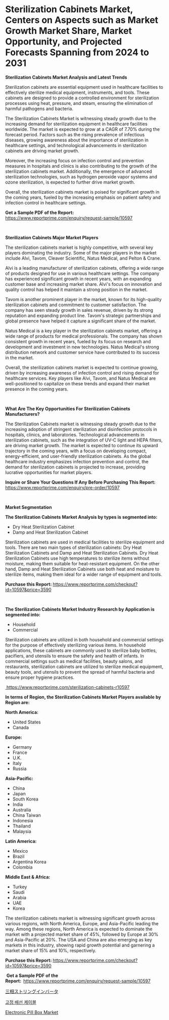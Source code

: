 <p><h1>Sterilization Cabinets Market, Centers on Aspects such as Market Growth Market Share, Market Opportunity, and Projected Forecasts Spanning from 2024 to 2031</h1></p><p><strong>Sterilization Cabinets Market Analysis and Latest Trends</strong></p>
<p><p>Sterilization cabinets are essential equipment used in healthcare facilities to effectively sterilize medical equipment, instruments, and tools. These cabinets are designed to provide a controlled environment for sterilization processes using heat, pressure, and steam, ensuring the elimination of harmful pathogens and bacteria.</p><p>The Sterilization Cabinets Market is witnessing steady growth due to the increasing demand for sterilization equipment in healthcare facilities worldwide. The market is expected to grow at a CAGR of 7.70% during the forecast period. Factors such as the rising prevalence of infectious diseases, growing awareness about the importance of sterilization in healthcare settings, and technological advancements in sterilization cabinets are driving market growth.</p><p>Moreover, the increasing focus on infection control and prevention measures in hospitals and clinics is also contributing to the growth of the sterilization cabinets market. Additionally, the emergence of advanced sterilization technologies, such as hydrogen peroxide vapor systems and ozone sterilization, is expected to further drive market growth.</p><p>Overall, the sterilization cabinets market is poised for significant growth in the coming years, fueled by the increasing emphasis on patient safety and infection control in healthcare settings.</p></p>
<p><strong>Get a Sample PDF of the Report:&nbsp;</strong> <a href="https://www.reportprime.com/enquiry/request-sample/10597">https://www.reportprime.com/enquiry/request-sample/10597</a></p>
<p>&nbsp;</p>
<p><strong>Sterilization Cabinets Major Market Players</strong></p>
<p><p>The sterilization cabinets market is highly competitive, with several key players dominating the industry. Some of the major players in the market include Alvi, Tavom, Cleaver Scientific, Natus Medical, and Pelton & Crane.</p><p>Alvi is a leading manufacturer of sterilization cabinets, offering a wide range of products designed for use in various healthcare settings. The company has experienced significant growth in recent years, with an expanding customer base and increasing market share. Alvi's focus on innovation and quality control has helped it maintain a strong position in the market.</p><p>Tavom is another prominent player in the market, known for its high-quality sterilization cabinets and commitment to customer satisfaction. The company has seen steady growth in sales revenue, driven by its strong reputation and expanding product line. Tavom's strategic partnerships and global presence have helped it capture a significant share of the market.</p><p>Natus Medical is a key player in the sterilization cabinets market, offering a wide range of products for medical professionals. The company has shown consistent growth in recent years, fueled by its focus on research and development and investment in new technologies. Natus Medical's strong distribution network and customer service have contributed to its success in the market.</p><p>Overall, the sterilization cabinets market is expected to continue growing, driven by increasing awareness of infection control and rising demand for healthcare services. Key players like Alvi, Tavom, and Natus Medical are well-positioned to capitalize on these trends and expand their market presence in the coming years.</p></p>
<p>&nbsp;</p>
<p><strong>What Are The Key Opportunities For Sterilization Cabinets Manufacturers?</strong></p>
<p><p>The Sterilization Cabinets market is witnessing steady growth due to the increasing adoption of stringent sterilization and disinfection protocols in hospitals, clinics, and laboratories. Technological advancements in sterilization cabinets, such as the integration of UV-C light and HEPA filters, are driving market growth. The market is expected to continue its upward trajectory in the coming years, with a focus on developing compact, energy-efficient, and user-friendly sterilization cabinets. As the global healthcare industry emphasizes infection prevention and control, the demand for sterilization cabinets is projected to increase, providing lucrative opportunities for market players.</p></p>
<p><strong>Inquire or Share Your Questions If Any Before Purchasing This Report:</strong> <a href="https://www.reportprime.com/enquiry/pre-order/10597">https://www.reportprime.com/enquiry/pre-order/10597</a></p>
<p>&nbsp;</p>
<p><strong>Market Segmentation</strong></p>
<p><strong>The Sterilization Cabinets Market Analysis by types is segmented into:</strong></p>
<p><ul><li>Dry Heat Sterilization Cabinet</li><li>Damp and Heat Sterilization Cabinet</li></ul></p>
<p><p>Sterilization cabinets are used in medical facilities to sterilize equipment and tools. There are two main types of sterilization cabinets: Dry Heat Sterilization Cabinets and Damp and Heat Sterilization Cabinets. Dry Heat Sterilization Cabinets use high temperatures to sterilize items without moisture, making them suitable for heat-resistant equipment. On the other hand, Damp and Heat Sterilization Cabinets use both heat and moisture to sterilize items, making them ideal for a wider range of equipment and tools.</p></p>
<p><strong>Purchase this Report:&nbsp;</strong><a href="https://www.reportprime.com/checkout?id=10597&price=3590">https://www.reportprime.com/checkout?id=10597&price=3590</a></p>
<p>&nbsp;</p>
<p><strong>The Sterilization Cabinets Market Industry Research by Application is segmented into:</strong></p>
<p><ul><li>Household</li><li>Commercial</li></ul></p>
<p><p>Sterilization cabinets are utilized in both household and commercial settings for the purpose of effectively sterilizing various items. In household applications, these cabinets are commonly used to sterilize baby bottles, pacifiers, and utensils to ensure the safety and health of infants. In commercial settings such as medical facilities, beauty salons, and restaurants, sterilization cabinets are utilized to sterilize medical equipment, beauty tools, and utensils to prevent the spread of harmful bacteria and ensure proper hygiene practices.</p></p>
<p><a href="https://www.reportprime.com/sterilization-cabinets-r10597">&nbsp;https://www.reportprime.com/sterilization-cabinets-r10597</a></p>
<p><strong>In terms of Region, the Sterilization Cabinets Market Players available by Region are:</strong></p>
<p>
    <p> <strong> North America: </strong>
        <ul>
            <li>United States</li>
            <li>Canada</li>
        </ul>
        </p> 
    <p> <strong> Europe: </strong>
        <ul>
            <li>Germany</li>
            <li>France</li>
            <li>U.K.</li>
            <li>Italy</li>
            <li>Russia</li>
        </ul>
        </p> 
    <p> <strong> Asia-Pacific: </strong>
        <ul>
            <li>China</li>
            <li>Japan</li>
            <li>South Korea</li>
            <li>India</li>
            <li>Australia</li>
            <li>China Taiwan</li>
            <li>Indonesia</li>
            <li>Thailand</li>
            <li>Malaysia</li>
        </ul>
        </p> 
    <p> <strong> Latin America: </strong>
        <ul>
            <li>Mexico</li>
            <li>Brazil</li>
            <li>Argentina Korea</li>
            <li>Colombia</li>
        </ul>
        </p> 
    <p> <strong> Middle East & Africa: </strong>
        <ul>
            <li>Turkey</li>
            <li>Saudi</li>
            <li>Arabia</li>
            <li>UAE</li>
            <li>Korea</li>
        </ul>
    </p>
    </p>
<p><p>The sterilization cabinets market is witnessing significant growth across various regions, with North America, Europe, and Asia-Pacific leading the way. Among these regions, North America is expected to dominate the market with a projected market share of 45%, followed by Europe at 30% and Asia-Pacific at 20%. The USA and China are also emerging as key markets in this industry, showing rapid growth potential and garnering a market share of 15% and 10%, respectively.</p></p>
<p><strong>Purchase this Report: </strong><a href="https://www.reportprime.com/checkout?id=10597&price=3590">https://www.reportprime.com/checkout?id=10597&price=3590</a></p>
<p>&nbsp;<strong>Get a Sample PDF of the Report:&nbsp;&nbsp;</strong><a href="https://www.reportprime.com/enquiry/request-sample/10597">https://www.reportprime.com/enquiry/request-sample/10597</a></p>
<p><strong></strong></p>
<p><p><a href="https://github.com/zekaoe592392/Market-Research-Report-List-1/blob/main/929850724095.md">三相ストリングインバータ</a></p><p><a href="https://github.com/crfsywufhm81415/Market-Research-Report-List-1/blob/main/714017721985.md">고정 배선 케이블</a></p><p><a href="https://github.com/Krish2023na/Market-Research-Report-List-3/blob/main/electronic-pill-box-market.md">Electronic Pill Box Market</a></p></p>
